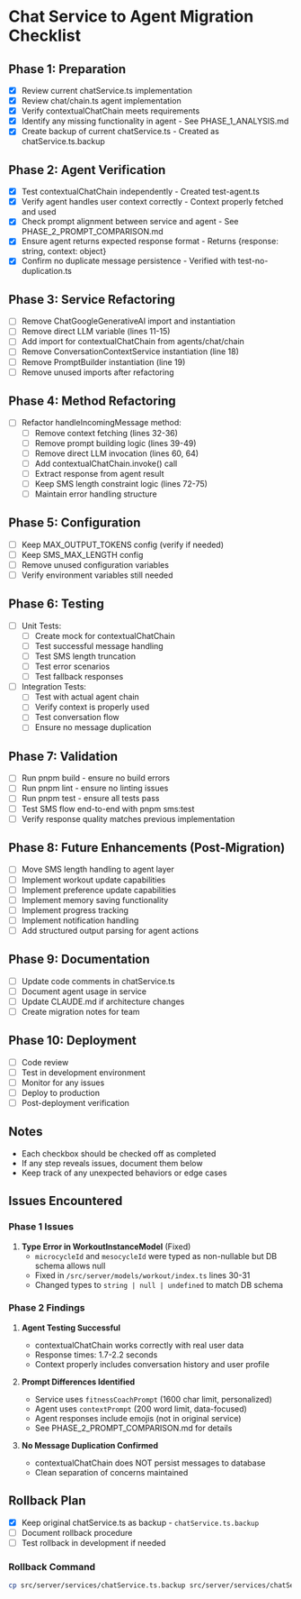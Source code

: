 # Chat Service to Agent Migration Checklist

## Phase 1: Preparation
- [x] Review current chatService.ts implementation
- [x] Review chat/chain.ts agent implementation
- [x] Verify contextualChatChain meets requirements
- [x] Identify any missing functionality in agent - See PHASE_1_ANALYSIS.md
- [x] Create backup of current chatService.ts - Created as chatService.ts.backup

## Phase 2: Agent Verification
- [x] Test contextualChatChain independently - Created test-agent.ts
- [x] Verify agent handles user context correctly - Context properly fetched and used
- [x] Check prompt alignment between service and agent - See PHASE_2_PROMPT_COMPARISON.md
- [x] Ensure agent returns expected response format - Returns {response: string, context: object}
- [x] Confirm no duplicate message persistence - Verified with test-no-duplication.ts

## Phase 3: Service Refactoring
- [ ] Remove ChatGoogleGenerativeAI import and instantiation
- [ ] Remove direct LLM variable (lines 11-15)
- [ ] Add import for contextualChatChain from agents/chat/chain
- [ ] Remove ConversationContextService instantiation (line 18)
- [ ] Remove PromptBuilder instantiation (line 19)
- [ ] Remove unused imports after refactoring

## Phase 4: Method Refactoring
- [ ] Refactor handleIncomingMessage method:
  - [ ] Remove context fetching (lines 32-36)
  - [ ] Remove prompt building logic (lines 39-49)
  - [ ] Remove direct LLM invocation (lines 60, 64)
  - [ ] Add contextualChatChain.invoke() call
  - [ ] Extract response from agent result
  - [ ] Keep SMS length constraint logic (lines 72-75)
  - [ ] Maintain error handling structure

## Phase 5: Configuration
- [ ] Keep MAX_OUTPUT_TOKENS config (verify if needed)
- [ ] Keep SMS_MAX_LENGTH config
- [ ] Remove unused configuration variables
- [ ] Verify environment variables still needed

## Phase 6: Testing
- [ ] Unit Tests:
  - [ ] Create mock for contextualChatChain
  - [ ] Test successful message handling
  - [ ] Test SMS length truncation
  - [ ] Test error scenarios
  - [ ] Test fallback responses
- [ ] Integration Tests:
  - [ ] Test with actual agent chain
  - [ ] Verify context is properly used
  - [ ] Test conversation flow
  - [ ] Ensure no message duplication

## Phase 7: Validation
- [ ] Run pnpm build - ensure no build errors
- [ ] Run pnpm lint - ensure no linting issues
- [ ] Run pnpm test - ensure all tests pass
- [ ] Test SMS flow end-to-end with pnpm sms:test
- [ ] Verify response quality matches previous implementation

## Phase 8: Future Enhancements (Post-Migration)
- [ ] Move SMS length handling to agent layer
- [ ] Implement workout update capabilities
- [ ] Implement preference update capabilities
- [ ] Implement memory saving functionality
- [ ] Implement progress tracking
- [ ] Implement notification handling
- [ ] Add structured output parsing for agent actions

## Phase 9: Documentation
- [ ] Update code comments in chatService.ts
- [ ] Document agent usage in service
- [ ] Update CLAUDE.md if architecture changes
- [ ] Create migration notes for team

## Phase 10: Deployment
- [ ] Code review
- [ ] Test in development environment
- [ ] Monitor for any issues
- [ ] Deploy to production
- [ ] Post-deployment verification

## Notes
- Each checkbox should be checked off as completed
- If any step reveals issues, document them below
- Keep track of any unexpected behaviors or edge cases

## Issues Encountered
<!-- Document any issues or blockers here -->

### Phase 1 Issues
1. **Type Error in WorkoutInstanceModel** (Fixed)
   - `microcycleId` and `mesocycleId` were typed as non-nullable but DB schema allows null
   - Fixed in `/src/server/models/workout/index.ts` lines 30-31
   - Changed types to `string | null | undefined` to match DB schema

### Phase 2 Findings
1. **Agent Testing Successful**
   - contextualChatChain works correctly with real user data
   - Response times: 1.7-2.2 seconds
   - Context properly includes conversation history and user profile

2. **Prompt Differences Identified**
   - Service uses `fitnessCoachPrompt` (1600 char limit, personalized)
   - Agent uses `contextPrompt` (200 word limit, data-focused)
   - Agent responses include emojis (not in original service)
   - See PHASE_2_PROMPT_COMPARISON.md for details

3. **No Message Duplication Confirmed**
   - contextualChatChain does NOT persist messages to database
   - Clean separation of concerns maintained

## Rollback Plan
- [x] Keep original chatService.ts as backup - `chatService.ts.backup`
- [ ] Document rollback procedure
- [ ] Test rollback in development if needed

### Rollback Command
```bash
cp src/server/services/chatService.ts.backup src/server/services/chatService.ts
```